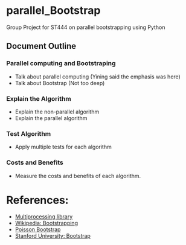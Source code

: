 # parallel_Bootstrap
Group Project for ST444 on parallel bootstrapping using Python

## Document Outline
### Parallel computing and Bootstraping
- Talk about parallel computing (Yining said the emphasis was here)
- Talk about Bootstrap (Not too deep)

### Explain the Algorithm
- Explain the non-parallel algorithm
- Explain the parallel algorithm

### Test Algorithm
- Apply multiple tests for each algorithm

### Costs and Benefits
- Measure the costs and benefits of each algorithm. 

# References:
- [Multiprocessing library](https://docs.python.org/3/library/multiprocessing.html#using-a-pool-of-workers)
- [Wikipedia: Bootstrapping](https://en.wikipedia.org/wiki/Bootstrapping_(statistics)#cite_note-28)
- [Poisson Bootstrap](http://www.unofficialgoogledatascience.com/2015/08/an-introduction-to-poisson-bootstrap26.html)
- [Stanford University: Bootstrap](https://web.stanford.edu/class/archive/stats/stats200/stats200.1172/Lecture19.pdf)
